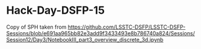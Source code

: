 # Hack-Day-DSFP-15

Copy of SPH taken from https://github.com/LSSTC-DSFP/LSSTC-DSFP-Sessions/blob/e691aa965bb82e3add9f3433493e8b786740a824/Sessions/Session12/Day3/NotebookIII_part3_overview_discrete_3d.ipynb
